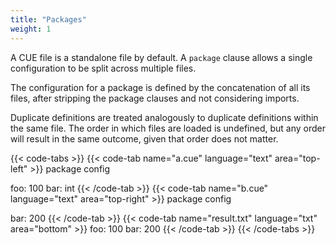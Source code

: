 ```yaml
---
title: "Packages"
weight: 1
---
```


A CUE file is a standalone file by default.
A `package` clause allows a single configuration to be split across multiple
files.

The configuration for a package is defined by the concatenation of all its
files, after stripping the package clauses and not considering imports.

Duplicate definitions are treated analogously to duplicate definitions within
the same file.
The order in which files are loaded is undefined, but any order will result
in the same outcome, given that order does not matter.

{{< code-tabs >}}
{{< code-tab name="a.cue" language="text"  area="top-left" >}}
package config

foo: 100
bar: int
{{< /code-tab >}}
{{< code-tab name="b.cue" language="text"  area="top-right" >}}
package config

bar: 200
{{< /code-tab >}}
{{< code-tab name="result.txt" language="txt"  area="bottom" >}}
foo: 100
bar: 200
{{< /code-tab >}}
{{< /code-tabs >}}

